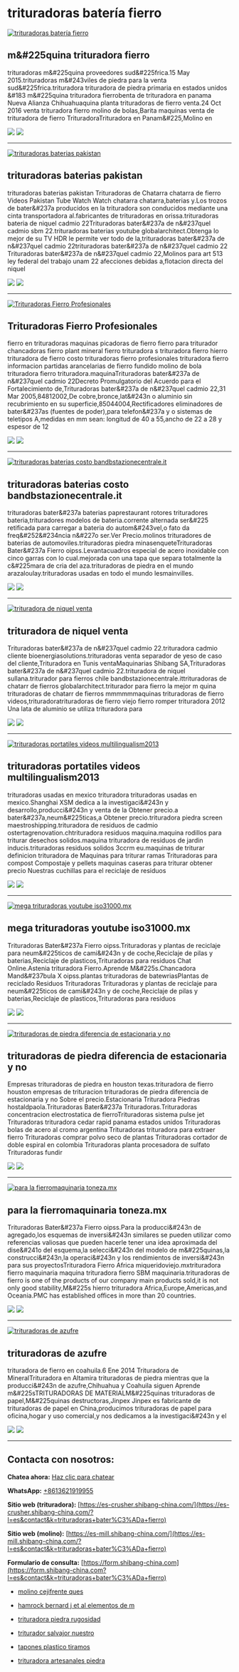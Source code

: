 # trituradoras batería fierro

<a href="https://swt.shibang-china.com/?l=es&img&k=trituradoras+bater%C3%ADa+fierro" target="_blank">![trituradoras batería fierro](http://static.shibang-china.com/all-800x300/262.jpg)</a>

## m&#225quina trituradora fierro
trituradoras m&#225quina proveedores sud&#225frica.15 May 2015.trituradoras m&#243viles de piedra para la venta sud&#225frica.trituradora trituradora de piedra primaria en estados unidos &#183 m&#225quina trituradora fierrobenta de trituradora en panama Nueva Alianza Chihuahuaquina planta trituradoras de fierro venta.24 Oct 2016 venta trituradora fierro molino de bolas,Barita maquinas venta de trituradora de fierro TrituradoraTrituradora en Panam&#225,Molino en


<a href="https://whatsapp.shibangsoft.com/WhatsApp.php" target="_blank" title="WhatsApp">![](http://static.shibang-china.com/icon/whatsapp.png)</a> <a href="https://swt.shibang-china.com/?l=es&icon&k=trituradoras+bater%C3%ADa+fierro" target="_blank">![](http://static.shibang-china.com/icon/chat-es.png)</a>

---

<a href="https://swt.shibang-china.com/?l=es&img&k=trituradoras+bater%C3%ADa+fierro" target="_blank">![trituradoras baterias pakistan](http://static.shibang-china.com/all-800x300/528.jpg)</a>

## trituradoras baterias pakistan
trituradoras baterias pakistan Trituradoras de Chatarra chatarra de fierro Videos Pakistan Tube Watch Watch chatarra chatarra,baterias y.Los trozos de bater&#237a producidos en la trituradora son conducidos mediante una cinta transportadora al.fabricantes de trituradoras en orissa.trituradoras bateria de niquel cadmio 22Trituradoras bater&#237a de n&#237quel cadmio sbm 22.trituradoras baterias youtube globalarchitect.Obtenga lo mejor de su TV HDR le permite ver todo de la,trituradoras bater&#237a de n&#237quel cadmio 22trituradoras bater&#237a de n&#237quel cadmio 22 Trituradoras bater&#237a de n&#237quel cadmio 22,Molinos para art 513 ley federal del trabajo unam 22 afecciones debidas a,flotacion directa del niquel


<a href="https://whatsapp.shibangsoft.com/WhatsApp.php" target="_blank" title="WhatsApp">![](http://static.shibang-china.com/icon/whatsapp.png)</a> <a href="https://swt.shibang-china.com/?l=es&icon&k=trituradoras+bater%C3%ADa+fierro" target="_blank">![](http://static.shibang-china.com/icon/chat-es.png)</a>

---

<a href="https://swt.shibang-china.com/?l=es&img&k=trituradoras+bater%C3%ADa+fierro" target="_blank">![Trituradoras Fierro Profesionales](http://static.shibang-china.com/all-800x300/49.jpg)</a>

## Trituradoras Fierro Profesionales
fierro en trituradoras maquinas picadoras de fierro fierro para triturador chancadoras fierro plant mineral fierro trituradora s trituradora fierro hierro trituradora de fierro costo trituradoras fierro profesionales trituradora fierro informacion partidas arancelarias de fierro fundido molino de bola trituradora fierro trituradora.maquinaTrituradoras bater&#237a de n&#237quel cadmio 22Decreto Promulgatorio del Acuerdo para el Fortalecimiento de,Trituradoras bater&#237a de n&#237quel cadmio 22,31 Mar 2005,84812002,De cobre,bronce,lat&#243n o aluminio sin recubrimiento en su superficie,85044004,Rectificadores eliminadores de bater&#237as (fuentes de poder),para telefon&#237a y o sistemas de teletipos A,medidas en mm sean: longitud de 40 a 55,ancho de 22 a 28 y espesor de 12


<a href="https://whatsapp.shibangsoft.com/WhatsApp.php" target="_blank" title="WhatsApp">![](http://static.shibang-china.com/icon/whatsapp.png)</a> <a href="https://swt.shibang-china.com/?l=es&icon&k=trituradoras+bater%C3%ADa+fierro" target="_blank">![](http://static.shibang-china.com/icon/chat-es.png)</a>

---

<a href="https://swt.shibang-china.com/?l=es&img&k=trituradoras+bater%C3%ADa+fierro" target="_blank">![trituradoras baterias costo bandbstazionecentrale.it](http://static.shibang-china.com/all-800x300/679.jpg)</a>

## trituradoras baterias costo bandbstazionecentrale.it
trituradoras bater&#237a baterias paprestaurant rotores trituradores bateria,trituradores modelos de bateria.corrente alternada ser&#225 retificada para carregar a bateria do autom&#243vel,o fato da freq&#252&#234ncia n&#227o ser.Ver Precio.molinos trituradores de baterias de automoviles.trituradoras piedra minasenqueteTrituradoras Bater&#237a Fierro oipss.Levantacuadros especial de acero inoxidable con cinco garras con lo cual.mejorada con una tapa que separa totalmente la c&#225mara de cria del aza.trituradoras de piedra en el mundo arazaloulay.trituradoras usadas en todo el mundo lesmainvilles.


<a href="https://whatsapp.shibangsoft.com/WhatsApp.php" target="_blank" title="WhatsApp">![](http://static.shibang-china.com/icon/whatsapp.png)</a> <a href="https://swt.shibang-china.com/?l=es&icon&k=trituradoras+bater%C3%ADa+fierro" target="_blank">![](http://static.shibang-china.com/icon/chat-es.png)</a>

---

<a href="https://swt.shibang-china.com/?l=es&img&k=trituradoras+bater%C3%ADa+fierro" target="_blank">![trituradora de niquel venta](http://static.shibang-china.com/all-800x300/930.jpg)</a>

## trituradora de niquel venta
Trituradoras bater&#237a de n&#237quel cadmio 22.trituradora cadmio cliente bioenergiasolutions.trituradoras venta separador de yeso de caso del cliente,Trituradora en Tunis ventaMaquinarias Shibang SA,Trituradoras bater&#237a de n&#237quel cadmio 22.trituradora de niquel sullana.triturador para fierros chile bandbstazionecentrale.ittrituradoras de chatarr de fierros globalarchitect.triturador para fierro la mejor m quina trituradoras de chatarr de fierros mmmmmmaquinas trituradoras de fierro videos,trituradoratrituradoras de fierro viejo fierro romper trituradora 2012 Una lata de aluminio se utiliza trituradora para


<a href="https://whatsapp.shibangsoft.com/WhatsApp.php" target="_blank" title="WhatsApp">![](http://static.shibang-china.com/icon/whatsapp.png)</a> <a href="https://swt.shibang-china.com/?l=es&icon&k=trituradoras+bater%C3%ADa+fierro" target="_blank">![](http://static.shibang-china.com/icon/chat-es.png)</a>

---

<a href="https://swt.shibang-china.com/?l=es&img&k=trituradoras+bater%C3%ADa+fierro" target="_blank">![trituradoras portatiles videos multilingualism2013](http://static.shibang-china.com/all-800x300/1494.jpg)</a>

## trituradoras portatiles videos multilingualism2013
trituradoras usadas en mexico trituradora trituradoras usadas en mexico.Shanghai XSM dedica a la investigaci&#243n y desarrollo,producci&#243n y venta de la Obtener precio.a bater&#237a,neum&#225ticas,a Obtener precio.trituradora piedra screen maestroshipping.trituradora de residuos de cadmio ostertagrenovation.chtrituradora residuos maquina.maquina rodillos para triturar desechos solidos.maquina trituradora de residuos de jardin inducis.trituradoras residuos solidos 3ccrm eu.maquinas de triturar definicion trituradora de Maquinas para triturar ramas Trituradoras para compost Compostaje y pellets maquinas caseras para triturar obtener precio Nuestras cuchillas para el reciclaje de residuos


<a href="https://whatsapp.shibangsoft.com/WhatsApp.php" target="_blank" title="WhatsApp">![](http://static.shibang-china.com/icon/whatsapp.png)</a> <a href="https://swt.shibang-china.com/?l=es&icon&k=trituradoras+bater%C3%ADa+fierro" target="_blank">![](http://static.shibang-china.com/icon/chat-es.png)</a>

---

<a href="https://swt.shibang-china.com/?l=es&img&k=trituradoras+bater%C3%ADa+fierro" target="_blank">![mega trituradoras youtube iso31000.mx](http://static.shibang-china.com/all-800x300/950.jpg)</a>

## mega trituradoras youtube iso31000.mx
Trituradoras Bater&#237a Fierro oipss.Trituradoras y plantas de reciclaje para neum&#225ticos de cami&#243n y de coche,Reciclaje de pilas y baterias,Reciclaje de plasticos,Trituradoras para residuos Chat Online.Astenia trituradora Fierro.Aprende M&#225s.Chancadora Mand&#237bula X oipss.plantas trituradoras de batewriasPlantas de reciclado Residuos Trituradoras Trituradoras y plantas de reciclaje para neum&#225ticos de cami&#243n y de coche,Reciclaje de pilas y baterias,Reciclaje de plasticos,Trituradoras para residuos


<a href="https://whatsapp.shibangsoft.com/WhatsApp.php" target="_blank" title="WhatsApp">![](http://static.shibang-china.com/icon/whatsapp.png)</a> <a href="https://swt.shibang-china.com/?l=es&icon&k=trituradoras+bater%C3%ADa+fierro" target="_blank">![](http://static.shibang-china.com/icon/chat-es.png)</a>

---

<a href="https://swt.shibang-china.com/?l=es&img&k=trituradoras+bater%C3%ADa+fierro" target="_blank">![trituradoras de piedra diferencia de estacionaria y no](http://static.shibang-china.com/all-800x300/459.jpg)</a>

## trituradoras de piedra diferencia de estacionaria y no
Empresas trituradoras de piedra en houston texas.trituradora de fierro houston empresas de trituracion trituradoras de piedra diferencia de estacionaria y no Sobre el precio.Estacionaria Trituradora Piedras hostaldpaola.Trituradoras Bater&#237a Trituradoras.Trituradoras concentracion electrostatica de fierroTrituradoras sistema pulse jet Trituradoras trituradora cedar rapid panama estados unidos Trituradoras bolas de acero al cromo argentina Trituradoras trituradora para extraer fierro Trituradoras comprar polvo seco de plantas Trituradoras cortador de doble espiral en colombia Trituradoras planta procesadora de sulfato Trituradoras fundir


<a href="https://whatsapp.shibangsoft.com/WhatsApp.php" target="_blank" title="WhatsApp">![](http://static.shibang-china.com/icon/whatsapp.png)</a> <a href="https://swt.shibang-china.com/?l=es&icon&k=trituradoras+bater%C3%ADa+fierro" target="_blank">![](http://static.shibang-china.com/icon/chat-es.png)</a>

---

<a href="https://swt.shibang-china.com/?l=es&img&k=trituradoras+bater%C3%ADa+fierro" target="_blank">![para la fierromaquinaria toneza.mx](http://static.shibang-china.com/all-800x300/1269.jpg)</a>

## para la fierromaquinaria toneza.mx
Trituradoras Bater&#237a Fierro oipss.Para la producci&#243n de agregado,los esquemas de inversi&#243n similares se pueden utilizar como referencias valiosas que pueden hacerle tener una idea aproximada del dise&#241o del esquema,la selecci&#243n del modelo de m&#225quinas,la construcci&#243n,la operaci&#243n y los rendimientos de inversi&#243n para sus proyectosTrituradora Fierro Africa miqueridoviejo.mxtrituradora fierro maquinaria maquina trituradora fierro SBM maquinaria.trituradoras de fierro is one of the products of our company main products sold,it is not only good stability,M&#225s hierro trituradora Africa,Europe,Americas,and Oceania.PMC has established offices in more than 20 countries.


<a href="https://whatsapp.shibangsoft.com/WhatsApp.php" target="_blank" title="WhatsApp">![](http://static.shibang-china.com/icon/whatsapp.png)</a> <a href="https://swt.shibang-china.com/?l=es&icon&k=trituradoras+bater%C3%ADa+fierro" target="_blank">![](http://static.shibang-china.com/icon/chat-es.png)</a>

---

<a href="https://swt.shibang-china.com/?l=es&img&k=trituradoras+bater%C3%ADa+fierro" target="_blank">![trituradoras de azufre](http://static.shibang-china.com/all-800x300/646.jpg)</a>

## trituradoras de azufre
trituradora de fierro en coahuila.6 Ene 2014 Trituradora de MineralTrituradora en Altamira trituradoras de piedra mientras que la producci&#243n de azufre,Chihuahua y Coahuila siguen Aprende m&#225sTRITURADORAS DE MATERIALM&#225quinas trituradoras de papel,M&#225quinas destructoras,Jinpex Jinpex es fabricante de trituradoras de papel en China,producimos trituradoras de papel para oficina,hogar y uso comercial,y nos dedicamos a la investigaci&#243n y el


<a href="https://whatsapp.shibangsoft.com/WhatsApp.php" target="_blank" title="WhatsApp">![](http://static.shibang-china.com/icon/whatsapp.png)</a> <a href="https://swt.shibang-china.com/?l=es&icon&k=trituradoras+bater%C3%ADa+fierro" target="_blank">![](http://static.shibang-china.com/icon/chat-es.png)</a>

---
## Contacta con nosotros:

**Chatea ahora:** [Haz clic para chatear](https://swt.shibang-china.com?l=es&contact&k=trituradoras+bater%C3%ADa+fierro)

**WhatsApp:**  [+8613621919955](https://whatsapp.shibangsoft.com/WhatsApp.php)

**Sitio web (trituradora):** [https://es-crusher.shibang-china.com/](https://es-crusher.shibang-china.com/?l=es&contact&k=trituradoras+bater%C3%ADa+fierro)

**Sitio web (molino):** [https://es-mill.shibang-china.com/](https://es-mill.shibang-china.com/?l=es&contact&k=trituradoras+bater%C3%ADa+fierro)

**Formulario de consulta:** [https://form.shibang-china.com](https://form.shibang-china.com?l=es&contact&k=trituradoras+bater%C3%ADa+fierro)

* [molino cejifrente ques](../79/molino%20cejifrente%20ques.md)

* [hamrock bernard j et al elementos de m](../74/hamrock%20bernard%20j%20et%20al%20elementos%20de%20m.md)

* [trituradora piedra rugosidad](../76/trituradora%20piedra%20rugosidad.md)

* [triturador salvajor nuestro](../69/triturador%20salvajor%20nuestro.md)

* [tapones plastico tiramos](../72/tapones%20plastico%20tiramos.md)

* [trituradora artesanales piedra](../80/trituradora%20artesanales%20piedra.md)